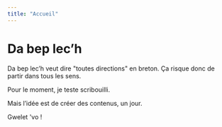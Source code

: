 ```yaml
---
title: "Accueil"
---
```

# Da bep lec’h

Da bep lec’h veut dire "toutes directions" en breton. Ça risque donc de partir dans tous les sens.

Pour le moment, je teste scribouilli.

Mais l’idée est de créer des contenus, un jour.

Gwelet 'vo ! 